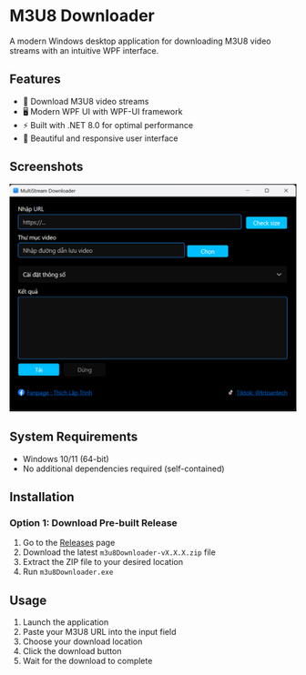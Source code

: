 # M3U8 Downloader

A modern Windows desktop application for downloading M3U8 video streams with an intuitive WPF interface.

## Features

- 🎥 Download M3U8 video streams
- 🖥️ Modern WPF UI with WPF-UI framework
- ⚡ Built with .NET 8.0 for optimal performance
- 🎨 Beautiful and responsive user interface

## Screenshots
![GUI App](Resource/Image/appScreenshot.png)

## System Requirements

- Windows 10/11 (64-bit)
- No additional dependencies required (self-contained)

## Installation

### Option 1: Download Pre-built Release
1. Go to the [Releases](https://github.com/yourusername/m3u8Downloader/releases) page
2. Download the latest `m3u8Downloader-vX.X.X.zip` file
3. Extract the ZIP file to your desired location
4. Run `m3u8Downloader.exe`

## Usage

1. Launch the application
2. Paste your M3U8 URL into the input field
3. Choose your download location
4. Click the download button
5. Wait for the download to complete